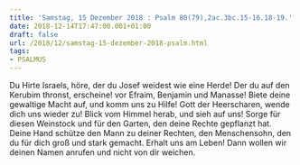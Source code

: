 ```yaml
---
title: 'Samstag, 15 Dezember 2018 : Psalm 80(79),2ac.3bc.15-16.18-19.'
date: 2018-12-14T17:47:00.001+01:00
draft: false
url: /2018/12/samstag-15-dezember-2018-psalm.html
tags: 
- PSALMUS
---
```


Du Hirte Israels, höre, der du Josef weidest wie eine Herde! Der du auf den Kerubim thronst, erscheine! vor Efraim, Benjamin und Manasse! Biete deine gewaltige Macht auf, und komm uns zu Hilfe! Gott der Heerscharen, wende dich uns wieder zu! Blick vom Himmel herab, und sieh auf uns! Sorge für diesen Weinstock und für den Garten, den deine Rechte gepflanzt hat. Deine Hand schütze den Mann zu deiner Rechten, den Menschensohn, den du für dich groß und stark gemacht. Erhalt uns am Leben! Dann wollen wir deinen Namen anrufen und nicht von dir weichen.